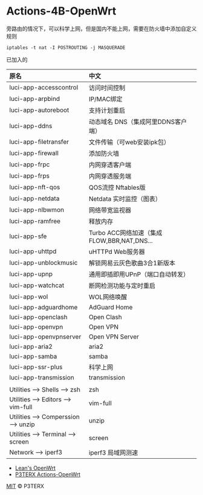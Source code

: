 # Actions-4B-OpenWrt

旁路由的情况下，可以科学上网，但是国内不能上网，需要在防火墙中添加自定义规则

```
iptables -t nat -I POSTROUTING -j MASQUERADE
```

已加入的

|原名|中文|
|:----|:----|
|luci-app-accesscontrol  	| 访问时间控制
|luci-app-arpbind  	      | IP/MAC绑定
|luci-app-autoreboot  	  | 支持计划重启
|luci-app-ddns   	        | 动态域名 DNS（集成阿里DDNS客户端）
|luci-app-filetransfer  	| 文件传输（可web安装ipk包）
|luci-app-firewall   	    | 添加防火墙
|luci-app-frpc            | 内网穿透客户端
|luci-app-frps            | 内网穿透服务端
|luci-app-nft-qos  	      | QOS流控 Nftables版
|luci-app-netdata         | Netdata 实时监控（图表）
|luci-app-nlbwmon   	    | 网络带宽监视器
|luci-app-ramfree  	      | 释放内存
|luci-app-sfe  	          | Turbo ACC网络加速（集成FLOW,BBR,NAT,DNS...
|luci-app-uhttpd  	      | uHTTPd Web服务器
|luci-app-unblockmusic  	| 解锁网易云灰色歌曲3合1新版本
|luci-app-upnp            | 通用即插即用UPnP（端口自动转发）
|luci-app-watchcat  	    | 断网检测功能与定时重启
|luci-app-wol   	        | WOL网络唤醒
|luci-app-adguardhome     | AdGuard Home
|luci-app-openclash       | Open Clash
|luci-app-openvpn         | Open VPN
|luci-app-openvpnserver   | Open VPN Server
|luci-app-aria2           | aria2
|luci-app-samba           | samba
|luci-app-ssr-plus        | 科学上网
|luci-app-transmission    | transmission
|                         |
|Utilities --> Shells --> zsh | zsh
|Utilities --> Editors --> vim-full | vim-full
|Utilities --> Comperssion --> unzip | unzip
|Utilities --> Terminal --> screen | screen
|Network --> iperf3       | iperf3 局域网测速


- [Lean's OpenWrt](https://github.com/coolsnowwolf/lede)
- [P3TERX Actions-OpenWrt](https://github.com/P3TERX/Actions-OpenWrt)

[MIT](https://github.com/P3TERX/Actions-OpenWrt/blob/main/LICENSE) © P3TERX
